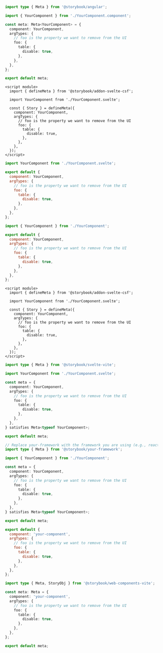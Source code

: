 ```ts filename="YourComponent.stories.ts" renderer="angular" language="ts"
import type { Meta } from '@storybook/angular';

import { YourComponent } from './YourComponent.component';

const meta: Meta<YourComponent> = {
  component: YourComponent,
  argTypes: {
    // foo is the property we want to remove from the UI
    foo: {
      table: {
        disable: true,
      },
    },
  },
};

export default meta;
```

```svelte filename="YourComponent.stories.svelte" renderer="svelte" language="js" tabTitle="Svelte CSF"
<script module>
  import { defineMeta } from '@storybook/addon-svelte-csf';

  import YourComponent from './YourComponent.svelte';

  const { Story } = defineMeta({
    component: YourComponent,
    argTypes: {
      // foo is the property we want to remove from the UI
      foo: {
        table: {
          disable: true,
        },
      },
    },
  });
</script>
```

```js filename="YourComponent.stories.js" renderer="svelte" language="js" tabTitle="CSF"
import YourComponent from './YourComponent.svelte';

export default {
  component: YourComponent,
  argTypes: {
    // foo is the property we want to remove from the UI
    foo: {
      table: {
        disable: true,
      },
    },
  },
};
```

```js filename="YourComponent.stories.js|jsx" renderer="common" language="js"
import { YourComponent } from './YourComponent';

export default {
  component: YourComponent,
  argTypes: {
    // foo is the property we want to remove from the UI
    foo: {
      table: {
        disable: true,
      },
    },
  },
};
```

```svelte filename="YourComponent.stories.svelte" renderer="svelte" language="ts" tabTitle="Svelte CSF"
<script module>
  import { defineMeta } from '@storybook/addon-svelte-csf';

  import YourComponent from './YourComponent.svelte';

  const { Story } = defineMeta({
    component: YourComponent,
    argTypes: {
      // foo is the property we want to remove from the UI
      foo: {
        table: {
          disable: true,
        },
      },
    },
  });
</script>
```

```ts filename="YourComponent.stories.ts" renderer="svelte" language="ts" tabTitle="CSF"
import type { Meta } from '@storybook/svelte-vite';

import YourComponent from './YourComponent.svelte';

const meta = {
  component: YourComponent,
  argTypes: {
    // foo is the property we want to remove from the UI
    foo: {
      table: {
        disable: true,
      },
    },
  },
} satisfies Meta<typeof YourComponent>;

export default meta;
```

```ts filename="YourComponent.stories.ts|tsx" renderer="common" language="ts"
// Replace your-framework with the framework you are using (e.g., react-vite, vue3-vite, angular, etc).
import type { Meta } from '@storybook/your-framework';

import { YourComponent } from './YourComponent';

const meta = {
  component: YourComponent,
  argTypes: {
    // foo is the property we want to remove from the UI
    foo: {
      table: {
        disable: true,
      },
    },
  },
} satisfies Meta<typeof YourComponent>;

export default meta;
```

```js filename="YourComponent.stories.js" renderer="web-components" language="js"
export default {
  component: 'your-component',
  argTypes: {
    // foo is the property we want to remove from the UI
    foo: {
      table: {
        disable: true,
      },
    },
  },
};
```

```ts filename="YourComponent.stories.ts" renderer="web-components" language="ts"
import type { Meta, StoryObj } from '@storybook/web-components-vite';

const meta: Meta = {
  component: 'your-component',
  argTypes: {
    // foo is the property we want to remove from the UI
    foo: {
      table: {
        disable: true,
      },
    },
  },
};

export default meta;
```
